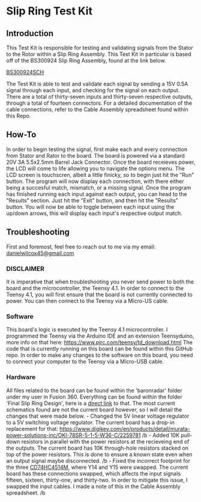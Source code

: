 # **Slip Ring Test Kit**


## Introduction


This Test Kit is responsible for testing and validating signals from the Stator to the Rotor within a Slip Ring Assembly. 
This Test Kit in particular is based off of the BS300924 Slip Ring Assembly, found at the link below.

[BS300924SCH](https://baronservices.sharepoint.com/:u:/r/sites/PedestalDesign/_layouts/15/doc2.aspx?sourcedoc=%7BB981873C-AACA-43B1-A3F6-C8AE7189F0F1%7D&file=BS300646SCH_Slipring-Schematic_Baron-Pedestal_REVA.vsdx&action=default&mobileredirect=true&cid=556b9e5a-854f-46d5-ad45-b941565b529f)

The Test Kit is able to test and validate each signal by sending a 15V 0.5A signal through each input, and checking for the signal on each output. 
There are a total of thirty-seven inputs and thirty-seven respective outputs, through a total of fourteen connectors. 
For a detailed documentation of the cable connections, refer to the Cable Assembly spreadsheet found within this Repo. 


## How-To


In order to begin testing the signal, first make each and every connection from Stator and Rator to the board. 
The board is powered via a standard 20V 3A 5.5x2.5mm Barrel Jack Connector. 
Once the board receieves power, the LCD will come to life allowing you to navigate the options menu. 
The LCD screen is touchscren, albeit a little finicky, so to begin just hit the "Run" button. 
The program will now display each connection, with there either being a succesful match, mismatch, or a missing signal. 
Once the program has finished running each input against each output, you can head to the "Results" section.
Just hit the "Exit" button, and then hit the "Results" button. 
You will now be able to toggle between each input using the up/down arrows, this will display each input's respective output match. 


## Troubleshooting


First and foremost, feel free to reach out to me via my email: danielwilcox45@gmail.com

### DISCLAIMER

It is imperative that when troubleshooting you never send power to both the board and the microcontroller, the Teensy 4.1. 
In order to connect to the Teensy 4.1, you will first ensure that the board is not currently connected to power. 
You can then connect to the Teensy via a Micro-US cable. 

### Software

This board's logic is executed by the Teensy 4.1 microcontroller. 
I programmed the Teensy via the Arduino IDE and an extension Teensyduino, more info on that here: https://www.pjrc.com/teensy/td_download.html
The code that is currently running on this board can be found within this GitHub repo. 
In order to make any changes to the software on this board, you need to connect your computer to the Teensy via a Micro-USB cable.

### Hardware

All files related to the board can be found within the 'baronradar' folder under my user in Fusion 360.
Everything can be found within the folder 'Final Slip Ring Design', here is a [direct link](https://baronweather.autodesk360.com/g/projects/20230725658425551/data/dXJuOmFkc2sud2lwcHJvZDpmcy5mb2xkZXI6Y28ueGd3b3lNM2lUS0drOFgyQ05lYmlyUQ==) to that. 
The most current schematics found are not the current board however, so I will detail the changes that were made below.
    - Changed the 5V linear voltage regulator to a 5V switching voltage regulator. The current board has a drop-in replacement for that: https://www.digikey.com/en/products/detail/murata-power-solutions-inc/OKI-78SR-5-1-5-W36-C/2259781 /b
    - Added 10K pull-down resistors in parallel with the power resistors at the recieveing end of the outputs. The current board has 10K through-hole resistors stacked on top of the power resistors. This is done to ensure a known state even when an output signal maybe disconnected. /b
    - Fixed the incorrect footprint for the three [CD74HC4514M](https://www.ti.com/lit/ds/symlink/cd74hc4514.pdf?HQS=dis-dk-null-digikeymode-dsf-pf-null-wwe&ts=1704491308024&ref_url=https%253A%252F%252Fwww.ti.com%252Fgeneral%252Fdocs%252Fsuppproductinfo.tsp%253FdistId%253D10%2526gotoUrl%253Dhttps%253A%252F%252Fwww.ti.com%252Flit%252Fgpn%252Fcd74hc4514), where Y14 and Y15 were swapped. The current board has these connections swapped, which affects the input signals fifteen, sixteen, thirty-one, and thirty-two. In order to mitigate this issue, I swapped the input cables. I made a note of this in the Cable Assembly spreadsheet. /b



